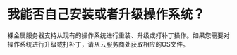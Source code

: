 # 我能否自己安装或者升级操作系统？<a name="bms_faq_0015"></a>

裸金属服务器支持从现有的操作系统进行重装、升级或打补丁操作。如果您需要对操作系统进行升级或打补丁，请从云服务商处获取相应的OS文件。

